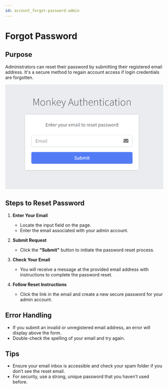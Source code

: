 ```yaml
---
id: account_forgot-password-admin
---
```


# Forgot Password

## Purpose
Administrators can reset their password by submitting their registered email address. It's a secure method to regain account access if login credentials are forgotten.

![Forgot Password - Admin](../images/ForgotPasswordAdmin.png "Forgot Password - Admin")

## Steps to Reset Password

1. **Enter Your Email**
   - Locate the input field on the page.
   - Enter the email associated with your admin account.

2. **Submit Request**
   - Click the **"Submit"** button to initiate the password reset process.

3. **Check Your Email**
   - You will receive a message at the provided email address with instructions to complete the password reset.

4. **Follow Reset Instructions**
   - Click the link in the email and create a new secure password for your admin account.

## Error Handling
- If you submit an invalid or unregistered email address, an error will display above the form.
- Double-check the spelling of your email and try again.

## Tips
- Ensure your email inbox is accessible and check your spam folder if you don’t see the reset email.
- For security, use a strong, unique password that you haven’t used before.
